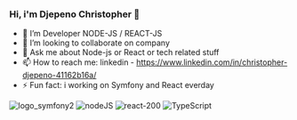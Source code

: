 ### Hi, i'm Djepeno Christopher 👋

- 🌱 I’m Developer NODE-JS / REACT-JS
- 👯 I’m looking to collaborate on company
- 💬 Ask me about Node-js or React or tech related stuff 
- 📫 How to reach me: linkedin - https://www.linkedin.com/in/christopher-djepeno-41162b16a/
- ⚡ Fun fact: i working on Symfony and React everday

![logo_symfony2](https://user-images.githubusercontent.com/43074465/98482885-9fbb5500-2204-11eb-9bf7-63e79718693f.png)
![nodeJS](https://user-images.githubusercontent.com/43074465/108632149-b2812f00-746d-11eb-944c-d0e551738ff0.png)
![react-200](https://user-images.githubusercontent.com/43074465/105323367-57d48900-5bca-11eb-8cc8-66723fa2e6d6.png)
![TypeScript](https://user-images.githubusercontent.com/43074465/106958667-f66bf880-6739-11eb-95fe-3e50b94a997b.png)


